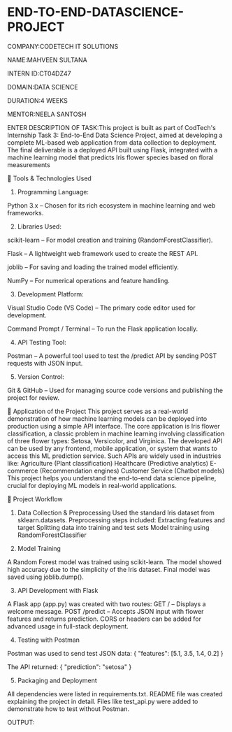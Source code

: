 # END-TO-END-DATASCIENCE-PROJECT

COMPANY:CODETECH IT SOLUTIONS

NAME:MAHVEEN SULTANA

INTERN ID:CT04DZ47

DOMAIN:DATA SCIENCE

DURATION:4 WEEKS

MENTOR:NEELA SANTOSH

ENTER DESCRIPTION OF TASK:This project is built as part of CodTech's Internship Task 3: End-to-End Data Science Project, aimed at developing a complete ML-based web application from data collection to deployment. The final deliverable is a deployed API built using Flask, integrated with a machine learning model that predicts Iris flower species based on floral measurements


🔧 Tools & Technologies Used

1. Programming Language:

Python 3.x – Chosen for its rich ecosystem in machine learning and web frameworks.

2. Libraries Used:

scikit-learn – For model creation and training (RandomForestClassifier).

Flask – A lightweight web framework used to create the REST API.

joblib – For saving and loading the trained model efficiently.

NumPy – For numerical operations and feature handling.

3. Development Platform:

Visual Studio Code (VS Code) – The primary code editor used for development.

Command Prompt / Terminal – To run the Flask application locally.

4. API Testing Tool:

Postman – A powerful tool used to test the /predict API by sending POST requests with JSON input.

5. Version Control:

Git & GitHub – Used for managing source code versions and publishing the project for review.


🧠 Application of the Project
This project serves as a real-world demonstration of how machine learning models can be deployed into production using a simple API interface. The core application is Iris flower classification, a classic problem in machine learning involving classification of three flower types: Setosa, Versicolor, and Virginica.
The developed API can be used by any frontend, mobile application, or system that wants to access this ML prediction service. Such APIs are widely used in industries like:
Agriculture (Plant classification)
Healthcare (Predictive analytics)
E-commerce (Recommendation engines)
Customer Service (Chatbot models)
This project helps you understand the end-to-end data science pipeline, crucial for deploying ML models in real-world applications.


🔄 Project Workflow

1. Data Collection & Preprocessing
Used the standard Iris dataset from sklearn.datasets.
Preprocessing steps included:
Extracting features and target
Splitting data into training and test sets
Model training using RandomForestClassifier

2. Model Training

A Random Forest model was trained using scikit-learn.
The model showed high accuracy due to the simplicity of the Iris dataset.
Final model was saved using joblib.dump().

3. API Development with Flask

A Flask app (app.py) was created with two routes:
GET / – Displays a welcome message.
POST /predict – Accepts JSON input with flower features and returns prediction.
CORS or headers can be added for advanced usage in full-stack deployment.


4. Testing with Postman

Postman was used to send test JSON data:
{
  "features": [5.1, 3.5, 1.4, 0.2]
}

The API returned:
{
  "prediction": "setosa"
}

5. Packaging and Deployment

All dependencies were listed in requirements.txt.
README file was created explaining the project in detail.
Files like test_api.py were added to demonstrate how to test without Postman.

OUTPUT:
